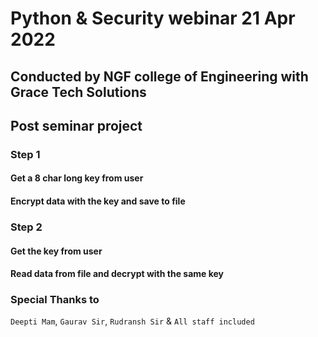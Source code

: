 # Python & Security webinar 21 Apr 2022
## Conducted by NGF college of Engineering with Grace Tech Solutions

## Post seminar project


### Step 1
#### Get a 8 char long key from user
#### Encrypt data with the key and save to file 

### Step 2
#### Get the key from user
#### Read data from file and decrypt with the same key


### Special Thanks to
`Deepti Mam`, `Gaurav Sir`, `Rudransh Sir` & `All staff included`
